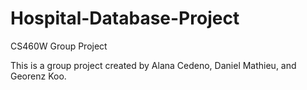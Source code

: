 # Hospital-Database-Project
CS460W Group Project

This is a group project created by Alana Cedeno, Daniel Mathieu, and Georenz Koo.
